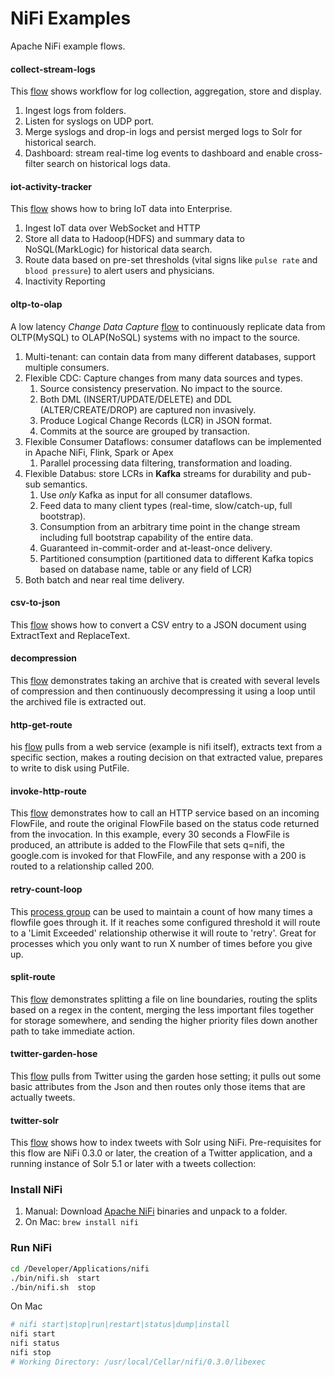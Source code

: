 NiFi Examples
=================

Apache NiFi example flows.

#### collect-stream-logs

This [flow](./collect-stream-logs/) shows workflow for log collection, aggregation, store and display. 

1. Ingest logs from folders.
2. Listen for syslogs on UDP port.
3. Merge syslogs and drop-in logs and persist merged logs to Solr for historical search. 
4. Dashboard: stream real-time log events to dashboard and enable cross-filter search on historical logs data.


#### iot-activity-tracker

This [flow](./iot-activity-tracker/) shows how to bring IoT data into Enterprise.

1. Ingest IoT data over WebSocket and HTTP
3. Store all data to Hadoop(HDFS) and summary data to NoSQL(MarkLogic) for historical data search. 
4. Route data based on pre-set thresholds (vital signs like `pulse rate` and `blood pressure`) to alert users and physicians. 
5. Inactivity Reporting


#### oltp-to-olap

A low latency *Change Data Capture* [flow](./oltp-cdc-olap/) to continuously replicate data from OLTP(MySQL) to OLAP(NoSQL) systems with no impact to the source. 

1. Multi-tenant: can contain data from many different databases, support multiple consumers. 
2. Flexible CDC: Capture changes from many data sources and types. 
    1. Source consistency preservation. No impact to the source.
    2. Both DML (INSERT/UPDATE/DELETE) and DDL (ALTER/CREATE/DROP) are captured non invasively.
    3. Produce Logical Change Records (LCR) in JSON format. 
    4. Commits at the source are grouped by transaction.
3. Flexible Consumer Dataflows: consumer dataflows can be implemented in Apache NiFi, Flink, Spark or Apex 
    1. Parallel processing data filtering, transformation and loading.
4. Flexible Databus: store LCRs in **Kafka** streams for durability and pub-sub semantics. 
    1. Use *only* Kafka as input for all consumer dataflows.
    1. Feed data to many client types (real-time, slow/catch-up, full bootstrap).
    2. Consumption from an arbitrary time point in the change stream including full bootstrap capability of the entire data.
    3. Guaranteed in-commit-order and at-least-once delivery.
    4. Partitioned consumption (partitioned data to different Kafka topics based on database name, table or any field of LCR)
5. Both batch and near real time delivery.


#### csv-to-json

This [flow](./csv-to-json/) shows how to convert a CSV entry to a JSON document using ExtractText and ReplaceText.

#### decompression

This [flow](./decompression/) demonstrates taking an archive that is created with several levels of compression and then continuously 
decompressing it using a loop until the archived file is extracted out.

#### http-get-route

his [flow](./http-get-route/) pulls from a web service (example is nifi itself), extracts text from a specific section, makes a routing decision 
on that extracted value, prepares to write to disk using PutFile.

#### invoke-http-route

This [flow](./invoke-http-route/) demonstrates how to call an HTTP service based on an incoming FlowFile, and route the original FlowFile 
based on the status code returned from the invocation. In this example, every 30 seconds a FlowFile is produced, 
an attribute is added to the FlowFile that sets q=nifi, the google.com is invoked for that FlowFile, and any response 
with a 200 is routed to a relationship called 200.

#### retry-count-loop

This [process group](./retry/) can be used to maintain a count of how many times a flowfile goes through it. If it reaches some 
configured threshold it will route to a 'Limit Exceeded' relationship otherwise it will route to 'retry'. 
Great for processes which you only want to run X number of times before you give up.

#### split-route

This [flow](./split-route/) demonstrates splitting a file on line boundaries, routing the splits based on a regex in the content, 
merging the less important files together for storage somewhere, and sending the higher priority files down 
another path to take immediate action.

#### twitter-garden-hose

This [flow](./twitter-garden-hose/) pulls from Twitter using the garden hose setting; it pulls out some basic attributes from the Json and 
then routes only those items that are actually tweets.

#### twitter-solr

This [flow](./twitter-solr/) shows how to index tweets with Solr using NiFi. Pre-requisites for this flow are NiFi 0.3.0 or later, 
the creation of a Twitter application, and a running instance of Solr 5.1 or later with a tweets collection:


### Install NiFi
1. Manual: Download [Apache NiFi](https://nifi.apache.org/download.html) binaries and unpack to a folder. 
2. On Mac: `brew install nifi`

### Run NiFi
```bash
cd /Developer/Applications/nifi
./bin/nifi.sh  start
./bin/nifi.sh  stop
```
On Mac 
```bash
# nifi start|stop|run|restart|status|dump|install
nifi start 
nifi status  
nifi stop 
# Working Directory: /usr/local/Cellar/nifi/0.3.0/libexec
```